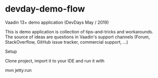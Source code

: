 # devday-demo-flow

Vaadin 13+ demo application (DevDays May / 2019)

This is demo application is collection of tips-and-tricks and workarounds.
The source of ideas are questions in Vaadin's support channels (Forum, StackOverflow, 
GitHub issue tracker, commercial support, ...)

Setup

Clone project, import it to your IDE and run it with

mvn jetty:run
